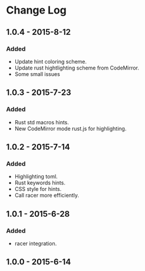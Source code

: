# Change Log

## 1.0.4 - 2015-8-12

### Added
 - Update hint coloring scheme.
 - Update rust hightlighting scheme from CodeMirror.
 - Some small issues

## 1.0.3 - 2015-7-23

### Added
 - Rust std macros hints.
 - New CodeMirror mode rust.js for highlighting.

## 1.0.2 - 2015-7-14

### Added
- Highlighting toml.
- Rust keywords hints.
- CSS style for hints.
- Call racer more efficiently.

## 1.0.1 - 2015-6-28

### Added
- racer integration.

## 1.0.0 - 2015-6-14


